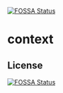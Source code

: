 [![FOSSA Status](https://app.fossa.com/api/projects/git%2Bgithub.com%2Ffoxifyjs%2Fcontext.svg?type=shield)](https://app.fossa.com/projects/git%2Bgithub.com%2Ffoxifyjs%2Fcontext?ref=badge_shield)

# context

## License
[![FOSSA Status](https://app.fossa.com/api/projects/git%2Bgithub.com%2Ffoxifyjs%2Fcontext.svg?type=large)](https://app.fossa.com/projects/git%2Bgithub.com%2Ffoxifyjs%2Fcontext?ref=badge_large)